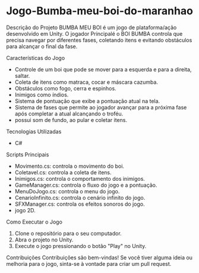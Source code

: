# Jogo-Bumba-meu-boi-do-maranhao



Descrição do Projeto
BUMBA MEU BOI é um jogo de plataforma/ação desenvolvido em Unity. O jogador Principalé o BOI BUMBA controla que precisa navegar por diferentes fases, coletando itens e evitando obstáculos para alcançar o final da fase.

Características do Jogo
- Controle de um boi que pode se mover para a esquerda e para a direita, saltar.
- Coleta de itens como matraca, cocar e máscara cazumba.
- Obstáculos como fogo, cerra e espinhos.
- Inimigos como índios.
- Sistema de pontuação que exibe a pontuação atual na tela.
- Sistema de fases que permite ao jogador avançar para a próxima fase após completar a atual alcançando o troféu.
- possui som de fundo, ao pular e coletar itens.

Tecnologias Utilizadas
- C#

Scripts Principais
- Movimento.cs: controla o movimento do boi.
- Coletavel.cs: controla a coleta de itens.
- Inimigos.cs: controla o comportamento dos inimigos.
- GameManager.cs: controla o fluxo do jogo e a pontuação.
- MenuDoJogo.cs: controla o menu do jogo.
- CenarioInfinito.cs: controla o cenário infinito do jogo.
- SFXManager.cs: controla os efeitos sonoros do jogo.
- jogo 2D.

Como Executar o Jogo
1. Clone o repositório para o seu computador.
2. Abra o projeto no Unity.
3. Execute o jogo pressionando o botão "Play" no Unity.

Contribuições
Contribuições são bem-vindas! Se você tiver alguma ideia ou melhoria para o jogo, sinta-se à vontade para criar um pull request.
